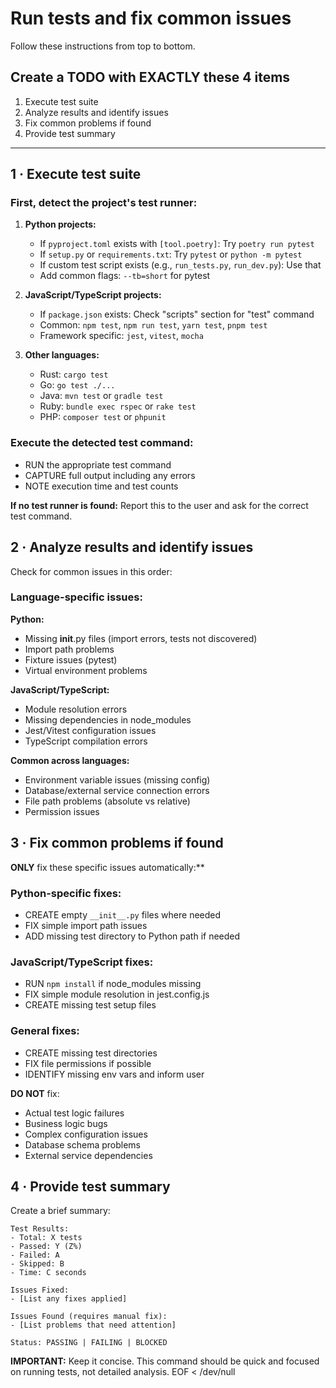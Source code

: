 # Run tests and fix common issues

Follow these instructions from top to bottom.

## Create a TODO with EXACTLY these 4 items

1. Execute test suite
2. Analyze results and identify issues
3. Fix common problems if found
4. Provide test summary

---

## 1 · Execute test suite

### First, detect the project's test runner:

1. **Python projects:**
   - If `pyproject.toml` exists with `[tool.poetry]`: Try `poetry run pytest`
   - If `setup.py` or `requirements.txt`: Try `pytest` or `python -m pytest`
   - If custom test script exists (e.g., `run_tests.py`, `run_dev.py`): Use that
   - Add common flags: `--tb=short` for pytest

2. **JavaScript/TypeScript projects:**
   - If `package.json` exists: Check "scripts" section for "test" command
   - Common: `npm test`, `npm run test`, `yarn test`, `pnpm test`
   - Framework specific: `jest`, `vitest`, `mocha`

3. **Other languages:**
   - Rust: `cargo test`
   - Go: `go test ./...`
   - Java: `mvn test` or `gradle test`
   - Ruby: `bundle exec rspec` or `rake test`
   - PHP: `composer test` or `phpunit`

### Execute the detected test command:

- RUN the appropriate test command
- CAPTURE full output including any errors
- NOTE execution time and test counts

**If no test runner is found:** Report this to the user and ask for the correct test command.

## 2 · Analyze results and identify issues

Check for common issues in this order:

### Language-specific issues:

**Python:**
- Missing __init__.py files (import errors, tests not discovered)
- Import path problems
- Fixture issues (pytest)
- Virtual environment problems

**JavaScript/TypeScript:**
- Module resolution errors
- Missing dependencies in node_modules
- Jest/Vitest configuration issues
- TypeScript compilation errors

**Common across languages:**
- Environment variable issues (missing config)
- Database/external service connection errors
- File path problems (absolute vs relative)
- Permission issues

## 3 · Fix common problems if found

**ONLY** fix these specific issues automatically:**

### Python-specific fixes:
- CREATE empty `__init__.py` files where needed
- FIX simple import path issues
- ADD missing test directory to Python path if needed

### JavaScript/TypeScript fixes:
- RUN `npm install` if node_modules missing
- FIX simple module resolution in jest.config.js
- CREATE missing test setup files

### General fixes:
- CREATE missing test directories
- FIX file permissions if possible
- IDENTIFY missing env vars and inform user

**DO NOT** fix:
- Actual test logic failures
- Business logic bugs
- Complex configuration issues
- Database schema problems
- External service dependencies

## 4 · Provide test summary

Create a brief summary:

```
Test Results:
- Total: X tests
- Passed: Y (Z%)
- Failed: A
- Skipped: B
- Time: C seconds

Issues Fixed:
- [List any fixes applied]

Issues Found (requires manual fix):
- [List problems that need attention]

Status: PASSING | FAILING | BLOCKED
```

**IMPORTANT:** Keep it concise. This command should be quick and focused on running tests, not detailed analysis.
EOF < /dev/null
